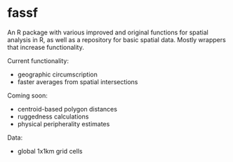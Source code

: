# fassf

An R package with various improved and original functions for spatial analysis in R, as well as a repository for basic spatial data. Mostly wrappers that increase functionality.

Current functionality:
- geographic circumscription 
- faster averages from spatial intersections

Coming soon:
- centroid-based polygon distances
- ruggedness calculations
- physical peripherality estimates

Data:

- global 1x1km grid cells
